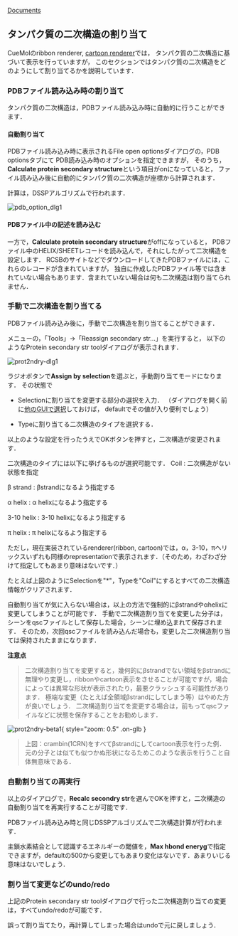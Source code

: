 [Documents](../../Documents)

## タンパク質の二次構造の割り当て
CueMolのribbon renderer, [cartoon renderer](../../cuemol2/CartoonRenderer)では，
タンパク質の二次構造に基づいて表示を行っていますが，
このセクションではタンパク質の二次構造をどのようにして割り当てるかを説明しています．

### PDBファイル読み込み時の割り当て
タンパク質の二次構造は，PDBファイル読み込み時に自動的に行うことができます．

#### 自動割り当て
PDBファイル読み込み時に表示されるFile open optionsダイアログの，PDB optionsタブにて
PDB読み込み時のオプションを指定できますが，
そのうち，**Calculate protein secondary structure**という項目がonになっていると，
ファイル読み込み後に自動的にタンパク質の二次構造が座標から計算されます．

計算は，DSSPアルゴリズムで行われます．


![pdb_option_dlg1](../../assets/images/cuemol2/Prot2ndryStr/pdb_option_dlg1.png)


#### PDBファイル中の記述を読み込む
一方で，**Calculate protein secondary structure**がoffになっていると，
PDBファイル中のHELIX/SHEETレコードを読み込んで，それにしたがって二次構造を設定します．
RCSBのサイトなどでダウンロードしてきたPDBファイルには，これらのレコードが含まれていますが，
独自に作成したPDBファイル等では含まれていない場合もあります．含まれていない場合は何も二次構造は割り当てられません．

### 手動で二次構造を割り当てる
PDBファイル読み込み後に，手動で二次構造を割り当てることができます．

メニューの，「Tools」→「Reassign secondary str...」を実行すると，
以下のようなProtein secondary str toolダイアログが表示されます．

![prot2ndry-dlg1](../../assets/images/cuemol2/Prot2ndryStr/prot2ndry-dlg1.png)


ラジオボタンで**Assign by selection**を選ぶと，手動割り当てモードになります．
その状態で

*  Selectionに割り当てを変更する部分の選択を入力．
（ダイアログを開く前に[他のGUIで選択](../../Documents/GUIのチュートリアル(CueMol2)/Step3)しておけば，
defaultでその値が入り便利でしょう）

*  Typeに割り当てる二次構造のタイプを選択する．

以上のような設定を行ったうえでOKボタンを押すと，二次構造が変更されます．

二次構造のタイプには以下に挙げるものが選択可能です．
Coil
:   二次構造がない状態を指定

β strand
:   βstrandになるよう指定する

α helix
:   α helixになるよう指定する

3-10 helix
:   3-10 helixになるよう指定する

π helix
:   π helixになるよう指定する


ただし，現在実装されているrenderer(ribbon, cartoon)では，α，3-10，πヘリックスいずれも同様のrepresentationで表示されます．（そのため，わざわざ分けて指定してもあまり意味はないです．）

たとえば上図のようにSelectionを"*"，Typeを"Coil"にするとすべての二次構造情報がクリアされます．

自動割り当てが気に入らない場合は，以上の方法で強制的にβstrandやαhelixに変更してしまうことが可能です．
手動で二次構造割り当てを変更した分子は，シーンをqscファイルとして保存した場合，シーンに埋め込まれて保存されます．
そのため，次回qscファイルを読み込んだ場合も，変更した二次構造割り当ては保持されたままになります．


**注意点**

> 二次構造割り当てを変更すると，幾何的にβstrandでない領域をβstrandに無理やり変更し，ribbonやcartoon表示をさせることが可能ですが，場合によっては異常な形状が表示されたり，最悪クラッシュする可能性があります．
極端な変更（たとえば全領域βstrandにしてしまう等）はやめた方が良いでしょう．
二次構造割り当てを変更する場合は，前もってqscファイルなどに状態を保存することをお勧めします．


![prot2ndry-beta1](../../assets/images/cuemol2/Prot2ndryStr/prot2ndry-beta1.png){ style="zoom: 0.5" .on-glb }


> 上図：crambin(1CRN)をすべてβstrandにしてcartoon表示を行った例．元の分子とは似ても似つかぬ形状になるためこのような表示を行うこと自体無意味である．

### 自動割り当ての再実行
以上のダイアログで，**Recalc secondry str**を選んでOKを押すと，二次構造の自動割り当てを再実行することが可能です．

PDBファイル読み込み時と同じDSSPアルゴリズムで二次構造計算が行われます．

主鎖水素結合として認識するエネルギーの閾値を，**Max hbond eneryg**で指定できますが，defaultの500から変更してもあまり変化はないです．あまりいじる意味はないでしょう．

### 割り当て変更などのundo/redo
上記のProtein secondary str toolダイアログで行った二次構造割り当ての変更は，すべてundo/redoが可能です．

誤って割り当てたり，再計算してしまった場合はundoで元に戻しましょう．